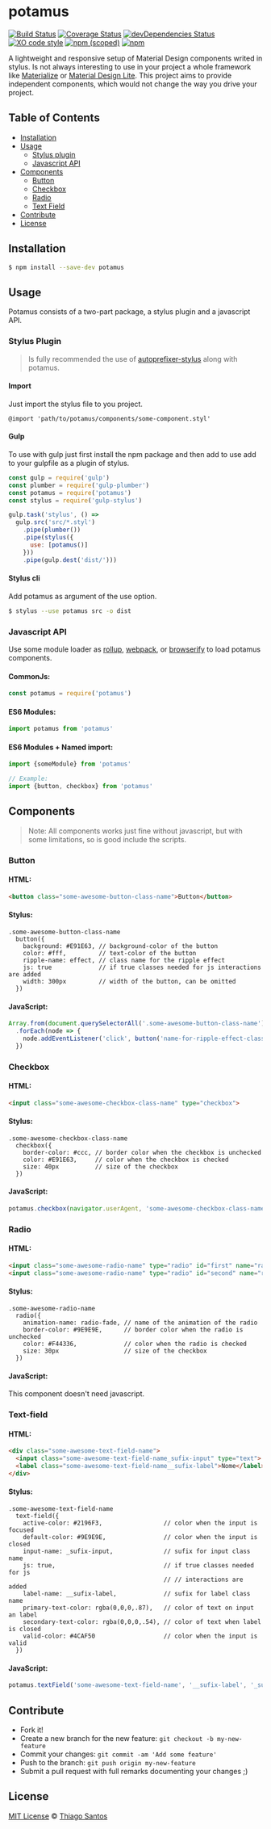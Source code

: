 # potamus
[![Build Status](https://travis-ci.org/thiamsantos/potamus.svg?branch=master)](https://travis-ci.org/thiamsantos/potamus)
[![Coverage Status](https://coveralls.io/repos/github/thiamsantos/potamus/badge.svg?branch=master)](https://coveralls.io/github/thiamsantos/potamus?branch=master)
[![devDependencies Status](https://david-dm.org/thiamsantos/potamus/dev-status.svg)](https://david-dm.org/thiamsantos/potamus?type=dev)
[![XO code style](https://img.shields.io/badge/code_style-XO-5ed9c7.svg)](https://github.com/sindresorhus/xo)
[![npm (scoped)](https://img.shields.io/npm/v/potamus.svg)](https://www.npmjs.com/package/potamus)
[![npm](https://img.shields.io/npm/l/potamus.svg)](https://github.com/thiamsantos/potamus/blob/master/LICENSE.md)

A lightweight and responsive setup of Material Design components writed in stylus. Is not always interesting to use in your project a whole framework like [Materialize](http://materializecss.com/) or [Material Design Lite](https://getmdl.io/). This project aims to provide independent components, which would not change the way you drive your project.

## Table of Contents

- [Installation](#installation)
- [Usage](#usage)
  - [Stylus plugin](#stylus-plugin)
  - [Javascript API](#javascript-api)
- [Components](#components)
  - [Button](#button)
  - [Checkbox](#checkbox)
  - [Radio](#radio)
  - [Text Field](#text-field)
- [Contribute](#contribute)
- [License](#license)

## Installation
```sh
$ npm install --save-dev potamus
```

## Usage
Potamus consists of a two-part package, a stylus plugin and a javascript API.

### Stylus Plugin
> Is fully recommended the use of [autoprefixer-stylus](https://github.com/jescalan/autoprefixer-stylus) along with potamus.

#### Import
Just import the stylus file to you project.
``` stylus
@import 'path/to/potamus/components/some-component.styl'
```
#### Gulp
To use with gulp just first install the npm package and then add to use add to your gulpfile as a plugin of stylus.
``` javascript
const gulp = require('gulp')
const plumber = require('gulp-plumber')
const potamus = require('potamus')
const stylus = require('gulp-stylus')

gulp.task('stylus', () =>
  gulp.src('src/*.styl')
    .pipe(plumber())
    .pipe(stylus({
      use: [potamus()]
    }))
    .pipe(gulp.dest('dist/')))
```
#### Stylus cli
Add potamus as argument of the use option.
```sh
$ stylus --use potamus src -o dist
```

### Javascript API
Use some module loader as [rollup](http://rollupjs.org/), [webpack](https://webpack.github.io/), or [browserify](http://browserify.org/) to load potamus components.

#### CommonJs:
```javascript
const potamus = require('potamus')
```
#### ES6 Modules:
```javascript
import potamus from 'potamus'
```
#### ES6 Modules + Named import:
```javascript
import {someModule} from 'potamus'

// Example:
import {button, checkbox} from 'potamus'
```

## Components
> Note: All components works just fine without javascript, but with some limitations, so is good include the scripts.

### Button
#### HTML:
``` html
<button class="some-awesome-button-class-name">Button</button>
```
#### Stylus:
```stylus
.some-awesome-button-class-name
  button({
    background: #E91E63, // background-color of the button
    color: #fff,         // text-color of the button
    ripple-name: effect, // class name for the ripple effect
    js: true             // if true classes needed for js interactions are added
    width: 300px         // width of the button, can be omitted
  })
```
#### JavaScript:
```javascript
Array.from(document.querySelectorAll('.some-awesome-button-class-name'))
  .forEach(node => {
    node.addEventListener('click', button('name-for-ripple-effect-class'))
  })
```
### Checkbox
#### HTML:
```html
<input class="some-awesome-checkbox-class-name" type="checkbox">
```
#### Stylus:
```stylus
.some-awesome-checkbox-class-name
  checkbox({
    border-color: #ccc, // border color when the checkbox is unchecked
    color: #E91E63,     // color when the checkbox is checked
    size: 40px          // size of the checkbox
  })
```
#### JavaScript:
```javascript
potamus.checkbox(navigator.userAgent, 'some-awesome-checkbox-class-name')
```

### Radio
#### HTML:
```html
<input class="some-awesome-radio-name" type="radio" id="first" name="radio">
<input class="some-awesome-radio-name" type="radio" id="second" name="radio">
```
#### Stylus:
```stylus
.some-awesome-radio-name
  radio({
    animation-name: radio-fade, // name of the animation of the radio
    border-color: #9E9E9E,      // border color when the radio is unchecked
    color: #F44336,             // color when the radio is checked
    size: 30px                  // size of the checkbox
  })
```
#### JavaScript:

This component doesn't need javascript.

### Text-field
#### HTML:
```html
<div class="some-awesome-text-field-name">
  <input class="some-awesome-text-field-name_sufix-input" type="text">
  <label class="some-awesome-text-field-name__sufix-label">Nome</label>
</div>
```
#### Stylus:
```stylus
.some-awesome-text-field-name
  text-field({
    active-color: #2196F3,                 // color when the input is focused
    default-color: #9E9E9E,                // color when the input is closed
    input-name: _sufix-input,              // sufix for input class name
    js: true,                              // if true classes needed for js
                                           // // interactions are added
    label-name: __sufix-label,             // sufix for label class name
    primary-text-color: rgba(0,0,0,.87),   // color of text on input an label
    secondary-text-color: rgba(0,0,0,.54), // color of text when label is closed
    valid-color: #4CAF50                   // color when the input is valid
  })
```
#### JavaScript:
```javascript
potamus.textField('some-awesome-text-field-name', '__sufix-label', '_sufix-input')
```

## Contribute
- Fork it!
- Create a new branch for the new feature: `git checkout -b my-new-feature`
- Commit your changes: `git commit -am 'Add some feature'`
- Push to the branch: `git push origin my-new-feature`
- Submit a pull request with full remarks documenting your changes ;)

## License

[MIT License](https://github.com/thiamsantos/potamus/blob/master/LICENSE.md) &copy; [Thiago Santos](https://github.com/thiamsantos)
